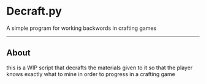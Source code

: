# Decraft.py
A simple program for working backwords in crafting games

---

## About
this is a WIP script that decrafts the materials given to it so that the player
knows exactly what to mine in order to progress in a crafting game
